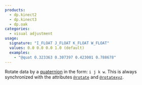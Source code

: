 ```yaml
---
products:
  - dp.kinect2
  - dp.kinect3
  - dp.oak
categories:
  - visual adjustment
usage:
  signature: "I_FLOAT J_FLOAT K_FLOAT W_FLOAT"
  values: 0.0 0.0 0.0 1.0 (default)
  examples:
    - "@quat 0.323363 0.307397 0.423001 0.788678"
---
```


Rotate data by a [quaternion](https://en.wikipedia.org/wiki/Quaternion) in the
form: `i j k w`. This is always synchronized with the attributes [`@rotate`](rotate.md)
and [`@rotatexyz`](rotatexyz.md).
